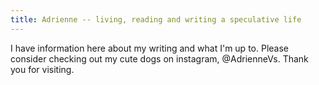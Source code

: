 ```yaml
---
title: Adrienne -- living, reading and writing a speculative life
---
```

I have information here about my writing and what I'm up to. Please consider checking out my cute dogs on instagram, @AdrienneVs.
Thank you for visiting.
